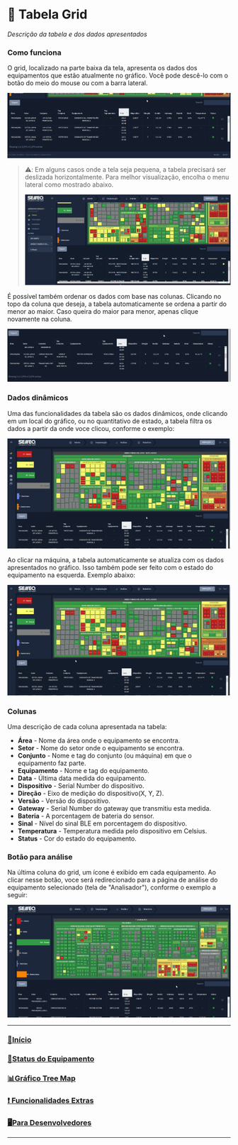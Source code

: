 📅 Tabela Grid
===
*Descrição da tabela e dos dados apresentados*
<br>

### Como funciona

O grid, localizado na parte baixa da tela, apresenta os dados dos equipamentos que estão atualmente no gráfico. Você pode descê-lo com o botão do meio do mouse ou com a barra lateral.

![](/imgs/gifs/scroll-tabela.gif "Text to show on mouseover")

> ⚠️: Em alguns casos onde a tela seja pequena, a tabela precisará ser deslizada horizontalmente. Para melhor visualização, encolha o menu lateral como mostrado abaixo.
>
>![](/imgs/gifs/left-scroll-tabela.gif "Text to show on mouseover")

É possível também ordenar os dados com base nas colunas. Clicando no topo da coluna que deseja, a tabela automaticamente se ordena a partir do menor ao maior. Caso queira do maior para menor, apenas clique novamente na coluna.

![](/imgs/gifs/ordering.gif "Text to show on mouseover")

### Dados dinâmicos
Uma das funcionalidades da tabela são os dados dinâmicos, onde clicando em um local do gráfico, ou no quantitativo de estado, a tabela filtra os dados a partir da onde voce clicou, conforme o exemplo:

![](/imgs/gifs/ordering-treemap-table.gif "Text to show on mouseover")

Ao clicar na máquina, a tabela automaticamente se atualiza com os dados apresentados no gráfico. Isso também pode ser feito com o estado do equipamento na esquerda. Exemplo abaixo:

![](/imgs/gifs/ordering-treemap-status.gif "Text to show on mouseover")

### Colunas
Uma descrição de cada coluna apresentada na tabela:

- __Área__ - Nome da área onde o equipamento se encontra.
- __Setor__ - Nome do setor onde o equipamento se encontra.
- __Conjunto__ - Nome e tag do conjunto (ou máquina) em que o equipamento faz parte.
- __Equipamento__ - Nome e tag do equipamento.
- __Data__ - Última data medida do equipamento.
- __Dispositivo__ - Serial Number do dispositivo.
- __Direção__ - Eixo de medição do dispositivo(X, Y, Z).
- __Versão__ - Versão do dispositivo.
- __Gateway__ - Serial Number do gateway que transmitiu esta medida.
- __Bateria__ - A porcentagem de bateria do sensor.
- __Sinal__ - Nível do sinal BLE em porcentagem do dispositivo.
- __Temperatura__ - Temperatura medida pelo dispositivo em Celsius.
- __Status__ - Cor do estado do equipamento.

### Botão para análise

Na última coluna do grid, um ícone é exibido em cada equipamento. Ao clicar nesse botão, voce será redirecionado para a página de análise do equipamento selecionado (tela de "Analisador"), conforme o exemplo a seguir: 

![](/imgs/gifs/analisador.gif "Text to show on mouseover")
<br>

---

### [👋Início](README.md)

### [🔨Status do Equipamento](status_equipamento.md)

### [📊Gráfico Tree Map](grafico_treemap.md)

### [❗ Funcionalidades Extras](func_extras.md)

### [🖥️Para Desenvolvedores](for_devs.md)

---
